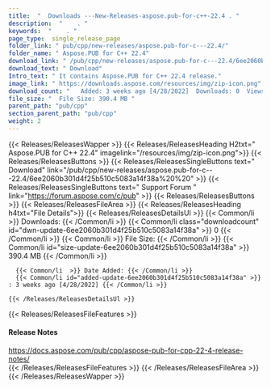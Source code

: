 ```yaml
---
title:  "  Downloads ---New-Releases-aspose.pub-for-c++-22.4 . " 
description:  "    . " 
keywords:  "    . " 
page_type:  single_release_page
folder_link: " pub/cpp/new-releases/aspose.pub-for-c---22.4/"
folder_name: " Aspose.PUB for C++ 22.4"
download_link: " /pub/cpp/new-releases/aspose.pub-for-c---22.4/6ee2060b301d4f25b510c5083a14f38a"
download_text: " Download"
Intro_text: " It contains Aspose.PUB for C++ 22.4 release."
image_link: " https://downloads.aspose.com/resources/img/zip-icon.png"
download_count: "   Added: 3 weeks ago [4/28/2022]  Downloads: 0  Views: 8"
file_size: "  File Size: 390.4 MB "
parent_path: "pub/cpp"
section_parent_path: "pub/cpp"
weight: 2 
---
```


{{< Releases/ReleasesWapper >}}
  {{< Releases/ReleasesHeading H2txt=" Aspose.PUB for C++ 22.4" imagelink="/resources/img/zip-icon.png">}}
  {{< Releases/ReleasesButtons >}}
    {{< Releases/ReleasesSingleButtons text=" Download" link="/pub/cpp/new-releases/aspose.pub-for-c---22.4/6ee2060b301d4f25b510c5083a14f38a%20%20" >}}
    {{< Releases/ReleasesSingleButtons text=" Support Forum " link="https://forum.aspose.com/c/pub" >}}
  {{< Releases/ReleasesButtons >}}
  {{< Releases/ReleasesFileArea >}}
    {{< Releases/ReleasesHeading h4txt="File Details">}}
    {{< Releases/ReleasesDetailsUl >}}
            {{< Common/li  >}} Downloads: {{< /Common/li >}} 
      {{< Common/li class="downloadcount" id="dwn-update-6ee2060b301d4f25b510c5083a14f38a" >}} 0 {{< /Common/li >}} 
      {{< Common/li  >}} File Size: {{< /Common/li >}} 
      {{< Common/li id="size-update-6ee2060b301d4f25b510c5083a14f38a" >}} 390.4 MB {{< /Common/li >}} 


      {{< Common/li  >}} Date Added: {{< /Common/li >}} 
      {{< Common/li id="added-update-6ee2060b301d4f25b510c5083a14f38a" >}} : 3 weeks ago [4/28/2022] {{< /Common/li >}} 

    {{< /Releases/ReleasesDetailsUl >}}

  {{< Releases/ReleasesFileFeatures >}}
      <h4>Release Notes</h4><div><a href="https://docs.aspose.com/pub/cpp/aspose-pub-for-cpp-22-4-release-notes/">https://docs.aspose.com/pub/cpp/aspose-pub-for-cpp-22-4-release-notes/</a></div>
  {{< /Releases/ReleasesFileFeatures >}}
 {{< /Releases/ReleasesFileArea >}}
{{< /Releases/ReleasesWapper >}}


